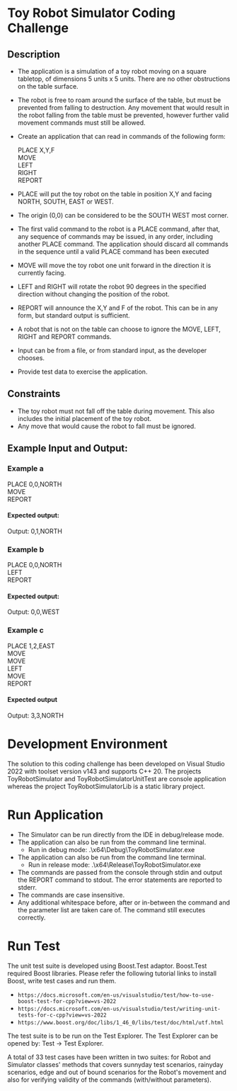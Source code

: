 # Toy Robot Simulator Coding Challenge
## Description

* The application is a simulation of a toy robot moving on a square tabletop, of dimensions 5 units x 5 units. There are no other obstructions on the table surface.
* The robot is free to roam around the surface of the table, but must be prevented from falling to destruction. Any movement that would result in the robot falling from the table must be prevented, however further valid movement commands must still be allowed.
* Create an application that can read in commands of the following form:

  PLACE X,Y,F<br/>                                                                                                                                                                 MOVE<br/>                                                                                                                                                                         LEFT<br/>                                                                                                                                                                         RIGHT<br/>
  REPORT

* PLACE will put the toy robot on the table in position X,Y and facing NORTH, SOUTH, EAST or WEST.
* The origin (0,0) can be considered to be the SOUTH WEST most corner.
* The first valid command to the robot is a PLACE command, after that, any sequence of commands may be issued, in any order, including another PLACE command. The application should discard all commands in the sequence until a valid PLACE command has been executed
* MOVE will move the toy robot one unit forward in the direction it is currently facing.
* LEFT and RIGHT will rotate the robot 90 degrees in the specified direction without changing the position of the robot.
* REPORT will announce the X,Y and F of the robot. This can be in any form, but standard output is sufficient.
* A robot that is not on the table can choose to ignore the MOVE, LEFT, RIGHT and REPORT commands.
* Input can be from a file, or from standard input, as the developer chooses.
* Provide test data to exercise the application.

## Constraints

* The toy robot must not fall off the table during movement. This also includes the initial placement of the toy robot.
* Any move that would cause the robot to fall must be ignored.

## Example Input and Output:

### Example a

PLACE 0,0,NORTH<br/>
MOVE<br/>
REPORT

#### Expected output:

Output: 0,1,NORTH

### Example b

PLACE 0,0,NORTH<br/>
LEFT<br/>
REPORT

#### Expected output:

Output: 0,0,WEST

### Example c

PLACE 1,2,EAST<br/>
MOVE<br/>
MOVE<br/>
LEFT<br/>
MOVE<br/>
REPORT

#### Expected output

Output: 3,3,NORTH


# Development Environment
The solution to this coding challenge has been developed on Visual Studio 2022 with toolset version v143 and supports C++ 20.
The projects ToyRobotSimulator and ToyRobotSimulatorUnitTest are console application whereas the project ToyRobotSimulatorLib is a static library project.

# Run Application
* The Simulator can be run directly from the IDE in debug/release mode. 
* The application can also be run from the command line terminal.
    * Run in debug mode: .\x64\Debug\ToyRobotSimulator.exe
* The application can also be run from the command line terminal.
    * Run in release mode: .\x64\Release\ToyRobotSimulator.exe
* The commands are passed from the console through stdin and output the REPORT command to stdout. The error statements are reported to stderr.
* The commands are case insensitive.
* Any additional whitespace before, after or in-between the command and the parameter list are taken care of. The command still executes correctly.
    
# Run Test
The unit test suite is developed using Boost.Test adaptor. Boost.Test required Boost libraries. Please refer the following tutorial links to install Boost, write test cases and run them.
   * `https://docs.microsoft.com/en-us/visualstudio/test/how-to-use-boost-test-for-cpp?view=vs-2022`
   * `https://docs.microsoft.com/en-us/visualstudio/test/writing-unit-tests-for-c-cpp?view=vs-2022`
   * `https://www.boost.org/doc/libs/1_46_0/libs/test/doc/html/utf.html`
   
The test suite is to be run on the Test Explorer. The Test Explorer can be opened by: Test -> Test Explorer.

A total of 33 test cases have been written in two suites: for Robot and Simulator classes' methods that covers sunnyday test scenarios, rainyday scenarios, edge and out of bound scenarios for the Robot's movement and also for verifying validity of the commands (with/without parameters). 

